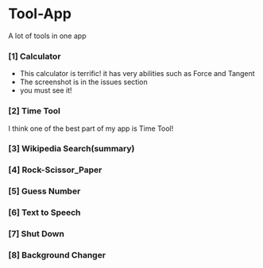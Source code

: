 # Tool-App
A lot of tools in one app
### [1] Calculator
* This calculator is terrific! it has very abilities such as Force and Tangent
* The screenshot is in the issues section
* you must see it!
### [2] Time Tool
I think one of the best part of my app is Time Tool!
### [3] Wikipedia Search(summary)
### [4] Rock-Scissor_Paper
### [5] Guess Number
### [6] Text to Speech
### [7] Shut Down
### [8] Background Changer
